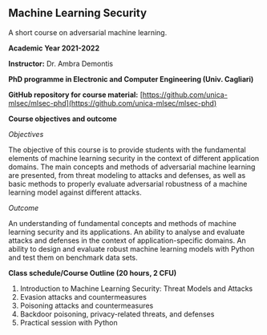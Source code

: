## Machine Learning Security 
A short course on adversarial machine learning.

**Academic Year 2021-2022**

**Instructor:** Dr. Ambra Demontis

**PhD programme in Electronic and Computer Engineering (Univ. Cagliari)**

**GitHub repository for course material:** [https://github.com/unica-mlsec/mlsec-phd](https://github.com/unica-mlsec/mlsec-phd)

**Course objectives and outcome**

_Objectives_

The objective of this course is to provide students 
with the fundamental elements of machine learning security in the context of different application domains. 
The main concepts and methods of adversarial machine 
learning are presented, from threat modeling to attacks and defenses, 
as well as basic methods to properly evaluate adversarial robustness 
of a machine learning model against different attacks.
 
_Outcome_

An understanding of fundamental concepts and methods of machine learning security and its applications. 
An ability to analyse and evaluate attacks and defenses in the context of application-specific domains. 
An ability to design and evaluate robust machine learning models with Python and test them on benchmark data sets.

**Class schedule/Course Outline (20 hours, 2 CFU)**
1. Introduction to Machine Learning Security: Threat Models and Attacks
2. Evasion attacks and countermeasures
4. Poisoning attacks and countermeasures
5. Backdoor poisoning, privacy-related threats, and defenses
6. Practical session with Python
